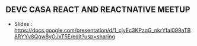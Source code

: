 ## DEVC CASA REACT AND REACTNATIVE MEETUP

- Slides : https://docs.google.com/presentation/d/1_cjyEc3KPzqG_nkrYfai099aTB8RYYv8Qgw8yOJxT5E/edit?usp=sharing
